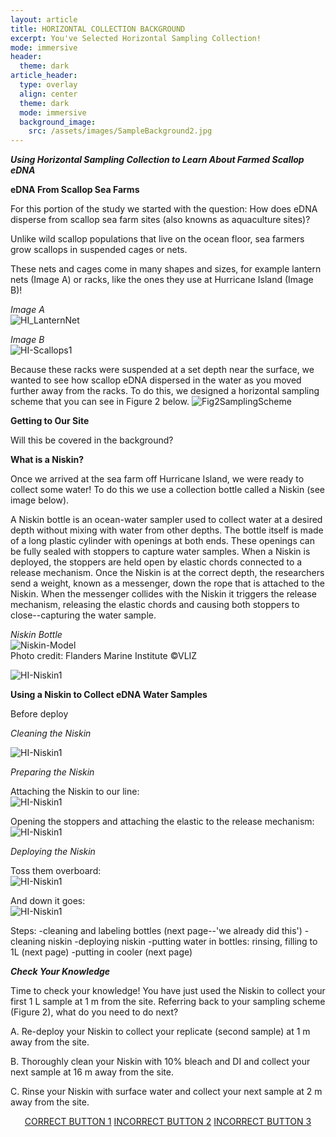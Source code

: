 ```yaml
---
layout: article
title: HORIZONTAL COLLECTION BACKGROUND
excerpt: You've Selected Horizontal Sampling Collection! 
mode: immersive
header:
  theme: dark
article_header:
  type: overlay
  align: center
  theme: dark
  mode: immersive
  background_image:
    src: /assets/images/SampleBackground2.jpg
---
```


***Using Horizontal Sampling Collection to Learn About Farmed Scallop eDNA***

**eDNA From Scallop Sea Farms**

For this portion of the study we started with the question: How does eDNA disperse from scallop sea farm sites (also knowns as aquaculture sites)? 

Unlike wild scallop populations that live on the ocean floor, sea farmers grow scallops in suspended cages or nets. 

These nets and cages come in many shapes and sizes, for example lantern nets (Image A) or racks, like the ones they use at Hurricane Island (Image B)!

*Image A*    
![HI_LanternNet](/assets/images/HI/HI_LanternNet.jpeg)

*Image B*    
![HI-Scallops1](/assets/images/HI/HI-Scallops1.jpeg)




Because these racks were suspended at a set depth near the surface, we wanted to see how scallop eDNA dispersed in the water as you moved further away from the racks. To do this, we designed a horizontal sampling scheme that you can see in Figure 2 below.
![Fig2SamplingScheme](/assets/images/Fig2SamplingScheme.jpg)



**Getting to Our Site**

Will this be covered in the background? 



**What is a Niskin?**

Once we arrived at the sea farm off Hurricane Island, we were ready to collect some water! To do this we use a collection bottle called a Niskin (see image below). 

A Niskin bottle is an ocean-water sampler used to collect water at a desired depth without mixing with water from other depths. The bottle itself is made of a long plastic cylinder with openings at both ends. These openings can be fully sealed with stoppers to capture water samples. When a Niskin is deployed, the stoppers are held open by elastic chords connected to a release mechanism. Once the Niskin is at the correct depth, the researchers send a weight, known as a messenger, down the rope that is attached to the Niskin. When the messenger collides with the Niskin it triggers the release mechanism, releasing the elastic chords and causing both stoppers to close--capturing the water sample. 

*Niskin Bottle*    
                      ![Niskin-Model](/assets/images/Niskin-Model.jpeg)     
Photo credit: Flanders Marine Institute ©VLIZ     


![HI-Niskin1](/assets/images/HI/HI-Niskin1.jpeg)     

**Using a Niskin to Collect eDNA Water Samples**

Before deploy 

*Cleaning the Niskin*    

![HI-Niskin1](/assets/images/HI/HI-NiskinCleaning2.jpeg)  

*Preparing the Niskin*   

Attaching the Niskin to our line:    
![HI-Niskin1](/assets/images/HI/HI-NiskinPrep2.jpeg)  

Opening the stoppers and attaching the elastic to the release mechanism:     
![HI-Niskin1](/assets/images/HI/HI-NiskinPrep3.jpeg)  

*Deploying the Niskin*   

Toss them overboard:   
![HI-Niskin1](/assets/images/HI/HI-NiskinDeployment3.jpeg)   

And down it goes:    
![HI-Niskin1](/assets/images/HI/HI-NiskinDeployment2.jpeg)  



Steps:
-cleaning and labeling bottles (next page--'we already did this')
-cleaning niskin
-deploying niskin
-putting water in bottles: rinsing, filling to 1L (next page) 
-putting in cooler (next page)


***Check Your Knowledge***

Time to check your knowledge! You have just used the Niskin to collect your first 1 L sample at 1 m from the site. Referring back to your sampling scheme (Figure 2), what do you need to do next?

A. Re-deploy your Niskin to collect your replicate (second sample) at 1 m away from the site.        

B. Thoroughly clean your Niskin with 10% bleach and DI and collect your next sample at 16 m away from the site.      

C. Rinse your Niskin with surface water and collect your next sample at 2 m away from the site.   



<p align="center">
<a class="button button--outline-primary button--pill" href="HorizontalSupplies1">CORRECT BUTTON 1</a> <a class="button button--outline-primary button--pill" href="HorizontalSupplies2">INCORRECT BUTTON 2</a> <a class="button button--outline-primary button--pill" href="HorizontalSupplies2">INCORRECT BUTTON 3</a></p>


